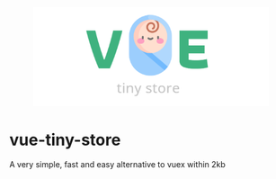 <p align="center"><a href="http://emanuelcapurro.com"><img src="logo.png"  width="420px" /></a></p>

# vue-tiny-store
A very simple, fast and easy alternative to vuex within 2kb
